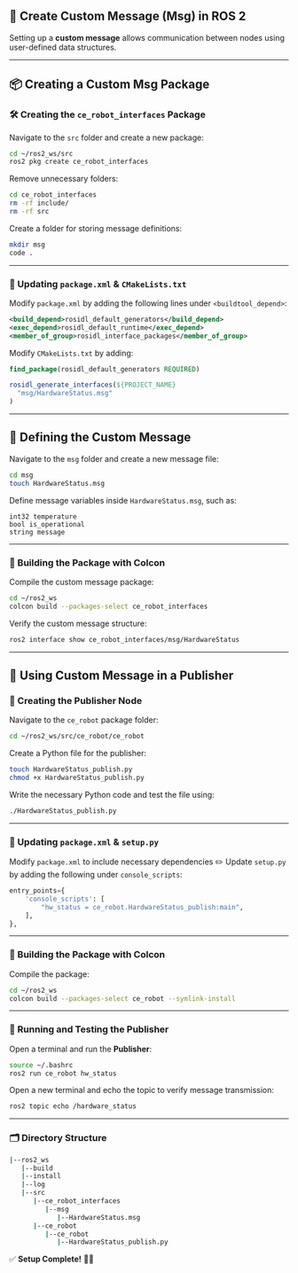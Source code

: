 ## 🚀 Create Custom Message (Msg) in ROS 2

Setting up a **custom message** allows communication between nodes using user-defined data structures.

---

## 📦 Creating a Custom Msg Package

### 🛠️ Creating the `ce_robot_interfaces` Package

Navigate to the `src` folder and create a new package:

```bash
cd ~/ros2_ws/src
ros2 pkg create ce_robot_interfaces
```

Remove unnecessary folders:

```bash
cd ce_robot_interfaces
rm -rf include/
rm -rf src
```

Create a folder for storing message definitions:

```bash
mkdir msg
code .
```

---

### 📌 Updating `package.xml` & `CMakeLists.txt`

Modify `package.xml` by adding the following lines under `<buildtool_depend>`:

```xml
<build_depend>rosidl_default_generators</build_depend>
<exec_depend>rosidl_default_runtime</exec_depend>
<member_of_group>rosidl_interface_packages</member_of_group>
```

Modify `CMakeLists.txt` by adding:

```cmake
find_package(rosidl_default_generators REQUIRED)

rosidl_generate_interfaces(${PROJECT_NAME}
  "msg/HardwareStatus.msg"
)
```

---

## 📝 Defining the Custom Message

Navigate to the `msg` folder and create a new message file:

```bash
cd msg
touch HardwareStatus.msg
```

Define message variables inside `HardwareStatus.msg`, such as:

```plaintext
int32 temperature
bool is_operational
string message
```

---

### 🔨 Building the Package with Colcon

Compile the custom message package:

```bash
cd ~/ros2_ws
colcon build --packages-select ce_robot_interfaces
```

Verify the custom message structure:

```bash
ros2 interface show ce_robot_interfaces/msg/HardwareStatus
```

---

## 🚀 Using Custom Message in a Publisher

### 📡 Creating the Publisher Node

Navigate to the `ce_robot` package folder:

```bash
cd ~/ros2_ws/src/ce_robot/ce_robot
```

Create a Python file for the publisher:

```bash
touch HardwareStatus_publish.py
chmod +x HardwareStatus_publish.py
```

Write the necessary Python code and test the file using:

```bash
./HardwareStatus_publish.py
```

---

### 📌 Updating `package.xml` & `setup.py`

Modify `package.xml` to include necessary dependencies ✏️
Update `setup.py` by adding the following under `console_scripts`:

```python
entry_points={
    'console_scripts': [
        "hw_status = ce_robot.HardwareStatus_publish:main",
    ],
},
```

---

### 🔨 Building the Package with Colcon

Compile the package:

```bash
cd ~/ros2_ws
colcon build --packages-select ce_robot --symlink-install
```

---

### 🚀 Running and Testing the Publisher

Open a terminal and run the **Publisher**:

```bash
source ~/.bashrc
ros2 run ce_robot hw_status
```

Open a new terminal and echo the topic to verify message transmission:

```bash
ros2 topic echo /hardware_status
```

---

### 🗂️ Directory Structure

```bash
|--ros2_ws
   |--build
   |--install
   |--log
   |--src
      |--ce_robot_interfaces
         |--msg
            |--HardwareStatus.msg
      |--ce_robot
         |--ce_robot
            |--HardwareStatus_publish.py
```

✅ **Setup Complete!** 🚀✨
